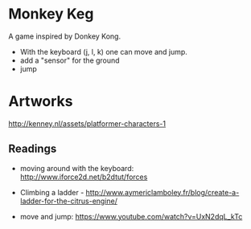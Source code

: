 # Monkey Keg

A game inspired by Donkey Kong.


- With the keyboard (j, l, k) one can move and jump.
- add a "sensor" for the ground
- jump

# Artworks

http://kenney.nl/assets/platformer-characters-1


## Readings

- moving around with the keyboard: http://www.iforce2d.net/b2dtut/forces

- Climbing a ladder - http://www.aymericlamboley.fr/blog/create-a-ladder-for-the-citrus-engine/
- move and jump: https://www.youtube.com/watch?v=UxN2dqL_kTc

